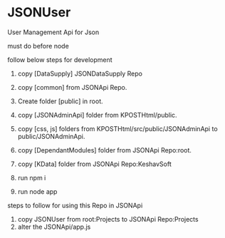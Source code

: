 # JSONUser
User Management Api for Json

must do before node

follow below steps for development

1.  copy [DataSupply] JSONDataSupply Repo
2.  copy [common] from JSONApi Repo.
3.  Create folder [public] in root.
4.  copy [JSONAdminApi] folder from KPOSTHtml/public.
5.  copy [css, js] folders from KPOSTHtml/src/public/JSONAdminApi to public/JSONAdminApi.
6.  copy [DependantModules] folder from JSONApi Repo:root.

7.  copy [KData] folder from JSONApi Repo:KeshavSoft
8.  run npm i
9.  run node app


steps to follow for using this Repo in JSONApi

1.  copy JSONUser from root:Projects to JSONApi Repo:Projects
2.  alter the JSONApi/app.js